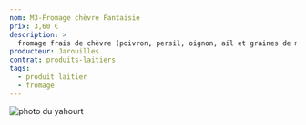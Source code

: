 ```yaml
---
nom: M3-Fromage chèvre Fantaisie
prix: 3,60 €
description: >
  fromage frais de chèvre (poivron, persil, oignon, ail et graines de moutarde)
producteur: Jarouilles
contrat: produits-laitiers
tags: 
  - produit laitier
  - fromage
---
```


![photo du yahourt](./media/fromage-chevre.jpg)